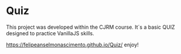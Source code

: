 # Quiz

This project was developed within the CJRM course. It´s a basic QUIZ designed to practice VanillaJS skills.

https://felipeanselmonascimento.github.io/Quiz/ enjoy!

